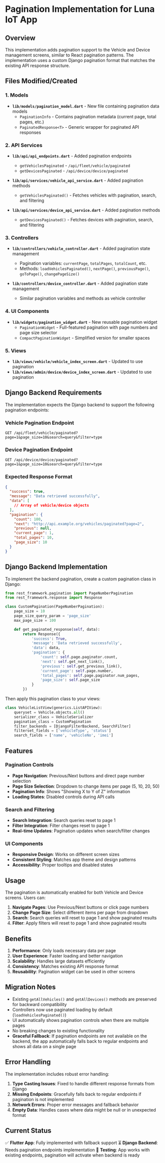 # Pagination Implementation for Luna IoT App

## Overview
This implementation adds pagination support to the Vehicle and Device management screens, similar to React pagination patterns. The implementation uses a custom Django pagination format that matches the existing API response structure.

## Files Modified/Created

### 1. Models
- **`lib/models/pagination_model.dart`** - New file containing pagination data models
  - `PaginationInfo` - Contains pagination metadata (current page, total pages, etc.)
  - `PaginatedResponse<T>` - Generic wrapper for paginated API responses

### 2. API Services
- **`lib/api/api_endpoints.dart`** - Added pagination endpoints
  - `getVehiclesPaginated` - `/api/fleet/vehicle/paginated`
  - `getDevicesPaginated` - `/api/device/device/paginated`

- **`lib/api/services/vehicle_api_service.dart`** - Added pagination methods
  - `getVehiclesPaginated()` - Fetches vehicles with pagination, search, and filtering

- **`lib/api/services/device_api_service.dart`** - Added pagination methods
  - `getDevicesPaginated()` - Fetches devices with pagination, search, and filtering

### 3. Controllers
- **`lib/controllers/vehicle_controller.dart`** - Added pagination state management
  - Pagination variables: `currentPage`, `totalPages`, `totalCount`, etc.
  - Methods: `loadVehiclesPaginated()`, `nextPage()`, `previousPage()`, `goToPage()`, `changePageSize()`

- **`lib/controllers/device_controller.dart`** - Added pagination state management
  - Similar pagination variables and methods as vehicle controller

### 4. UI Components
- **`lib/widgets/pagination_widget.dart`** - New reusable pagination widget
  - `PaginationWidget` - Full-featured pagination with page numbers and page size selector
  - `CompactPaginationWidget` - Simplified version for smaller spaces

### 5. Views
- **`lib/views/vehicle/vehicle_index_screen.dart`** - Updated to use pagination
- **`lib/views/admin/device/device_index_screen.dart`** - Updated to use pagination

## Django Backend Requirements

The implementation expects the Django backend to support the following pagination endpoints:

### Vehicle Pagination Endpoint
```
GET /api/fleet/vehicle/paginated?page=1&page_size=10&search=query&filter=type
```

### Device Pagination Endpoint
```
GET /api/device/device/paginated?page=1&page_size=10&search=query&filter=type
```

### Expected Response Format
```json
{
  "success": true,
  "message": "Data retrieved successfully",
  "data": [
    // Array of vehicle/device objects
  ],
  "pagination": {
    "count": 100,
    "next": "http://api.example.org/vehicles/paginated?page=2",
    "previous": null,
    "current_page": 1,
    "total_pages": 10,
    "page_size": 10
  }
}
```

## Django Backend Implementation

To implement the backend pagination, create a custom pagination class in Django:

```python
from rest_framework.pagination import PageNumberPagination
from rest_framework.response import Response

class CustomPagination(PageNumberPagination):
    page_size = 10
    page_size_query_param = 'page_size'
    max_page_size = 100

    def get_paginated_response(self, data):
        return Response({
            'success': True,
            'message': 'Data retrieved successfully',
            'data': data,
            'pagination': {
                'count': self.page.paginator.count,
                'next': self.get_next_link(),
                'previous': self.get_previous_link(),
                'current_page': self.page.number,
                'total_pages': self.page.paginator.num_pages,
                'page_size': self.page_size
            }
        })
```

Then apply this pagination class to your views:

```python
class VehicleListView(generics.ListAPIView):
    queryset = Vehicle.objects.all()
    serializer_class = VehicleSerializer
    pagination_class = CustomPagination
    filter_backends = [DjangoFilterBackend, SearchFilter]
    filterset_fields = ['vehicleType', 'status']
    search_fields = ['name', 'vehicleNo', 'imei']
```

## Features

### Pagination Controls
- **Page Navigation**: Previous/Next buttons and direct page number selection
- **Page Size Selection**: Dropdown to change items per page (5, 10, 20, 50)
- **Pagination Info**: Shows "Showing X to Y of Z" information
- **Loading States**: Disabled controls during API calls

### Search and Filtering
- **Search Integration**: Search queries reset to page 1
- **Filter Integration**: Filter changes reset to page 1
- **Real-time Updates**: Pagination updates when search/filter changes

### UI Components
- **Responsive Design**: Works on different screen sizes
- **Consistent Styling**: Matches app theme and design patterns
- **Accessibility**: Proper tooltips and disabled states

## Usage

The pagination is automatically enabled for both Vehicle and Device screens. Users can:

1. **Navigate Pages**: Use Previous/Next buttons or click page numbers
2. **Change Page Size**: Select different items per page from dropdown
3. **Search**: Search queries will reset to page 1 and show paginated results
4. **Filter**: Apply filters will reset to page 1 and show paginated results

## Benefits

1. **Performance**: Only loads necessary data per page
2. **User Experience**: Faster loading and better navigation
3. **Scalability**: Handles large datasets efficiently
4. **Consistency**: Matches existing API response format
5. **Reusability**: Pagination widget can be used in other screens

## Migration Notes

- Existing `getAllVehicles()` and `getAllDevices()` methods are preserved for backward compatibility
- Controllers now use paginated loading by default (`loadVehiclesPaginated()`)
- UI automatically shows pagination controls when there are multiple pages
- No breaking changes to existing functionality
- **Graceful Fallback**: If pagination endpoints are not available on the backend, the app automatically falls back to regular endpoints and shows all data on a single page

## Error Handling

The implementation includes robust error handling:

1. **Type Casting Issues**: Fixed to handle different response formats from Django
2. **Missing Endpoints**: Gracefully falls back to regular endpoints if pagination is not implemented
3. **Network Errors**: Proper error messages and fallback behavior
4. **Empty Data**: Handles cases where data might be null or in unexpected format

## Current Status

✅ **Flutter App**: Fully implemented with fallback support
⏳ **Django Backend**: Needs pagination endpoints implementation
🔄 **Testing**: App works with existing endpoints, pagination will activate when backend is ready
